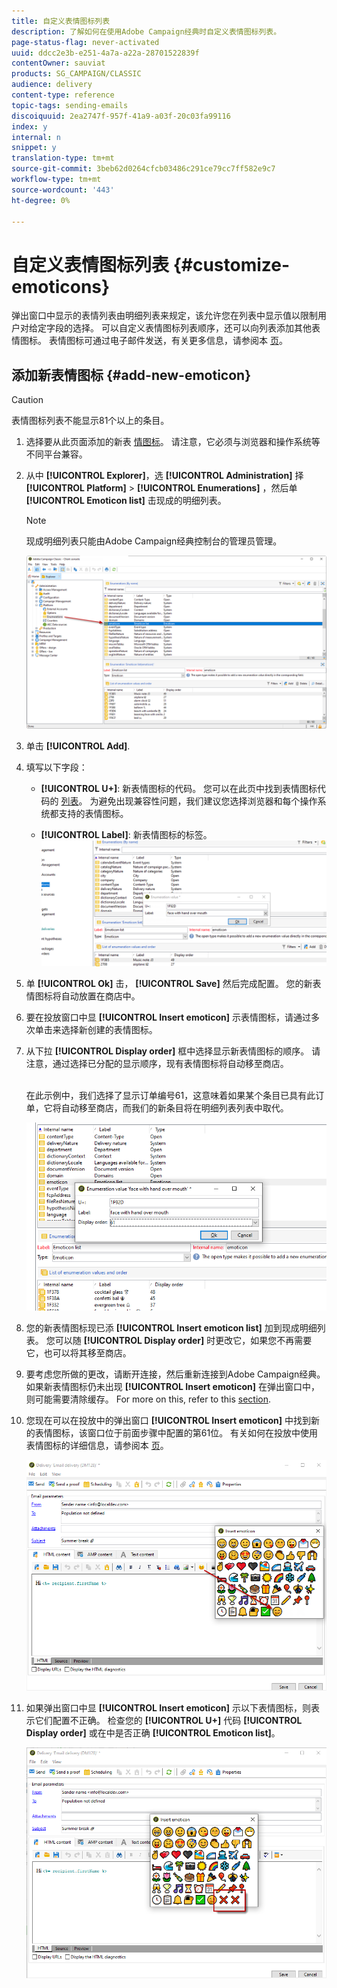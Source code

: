 ```yaml
---
title: 自定义表情图标列表
description: 了解如何在使用Adobe Campaign经典时自定义表情图标列表。
page-status-flag: never-activated
uuid: ddcc2e3b-e251-4a7a-a22a-28701522839f
contentOwner: sauviat
products: SG_CAMPAIGN/CLASSIC
audience: delivery
content-type: reference
topic-tags: sending-emails
discoiquuid: 2ea2747f-957f-41a9-a03f-20c03fa99116
index: y
internal: n
snippet: y
translation-type: tm+mt
source-git-commit: 3beb62d0264cfcb03486c291ce79cc7ff582e9c7
workflow-type: tm+mt
source-wordcount: '443'
ht-degree: 0%

---
```



# 自定义表情图标列表 {#customize-emoticons}

弹出窗口中显示的表情列表由明细列表来规定，该允许您在列表中显示值以限制用户对给定字段的选择。
可以自定义表情图标列表顺序，还可以向列表添加其他表情图标。
表情图标可通过电子邮件发送，有关更多信息，请参阅本 [页](../../delivery/using/defining-the-email-content.md#inserting-emoticons)。

## 添加新表情图标 {#add-new-emoticon}

>[!CAUTION]
>
>表情图标列表不能显示81个以上的条目。

1. 选择要从此页面添加的新表 [情图标](https://unicode.org/emoji/charts/full-emoji-list.html)。 请注意，它必须与浏览器和操作系统等不同平台兼容。

1. 从中 **[!UICONTROL Explorer]**，选 **[!UICONTROL Administration]** 择 **[!UICONTROL Platform]** > **[!UICONTROL Enumerations]** ，然后单 **[!UICONTROL Emoticon list]** 击现成的明细列表。

   >[!NOTE]
   >
   >现成明细列表只能由Adobe Campaign经典控制台的管理员管理。

   ![](assets/emoticon_1.png)

1. 单击 **[!UICONTROL Add]**.

1. 填写以下字段：

   * **[!UICONTROL U+]**: 新表情图标的代码。 您可以在此页中找到表情图标代码的 [列表](https://unicode.org/emoji/charts/full-emoji-list.html)。
为避免出现兼容性问题，我们建议您选择浏览器和每个操作系统都支持的表情图标。

   * **[!UICONTROL Label]**: 新表情图标的标签。
   ![](assets/emoticon_5.png)

1. 单 **[!UICONTROL Ok]** 击， **[!UICONTROL Save]** 然后完成配置。
您的新表情图标将自动放置在商店中。

1. 要在投放窗口中显 **[!UICONTROL Insert emoticon]** 示表情图标，请通过多次单击来选择新创建的表情图标。

1. 从下拉 **[!UICONTROL Display order]** 框中选择显示新表情图标的顺序。 请注意，通过选择已分配的显示顺序，现有表情图标将自动移至商店。

   <br>在此示例中，我们选择了显示订单编号61，这意味着如果某个条目已具有此订单，它将自动移至商店，而我们的新条目将在明细列表列表中取代。

   ![](assets/emoticon_2.png)

1. 您的新表情图标现已添 **[!UICONTROL Insert emoticon list]** 加到现成明细列表。 您可以随 **[!UICONTROL Display order]** 时更改它，如果您不再需要它，也可以将其移至商店。

1. 要考虑您所做的更改，请断开连接，然后重新连接到Adobe Campaign经典。 如果新表情图标仍未出现 **[!UICONTROL Insert emoticon]** 在弹出窗口中，则可能需要清除缓存。 For more on this, refer to this [section](../../platform/using/faq-campaign-config.md#perform-soft-cache-clear).

1. 您现在可以在投放中的弹出窗口 **[!UICONTROL Insert emoticon]** 中找到新的表情图标，该窗口位于前面步骤中配置的第61位。 有关如何在投放中使用表情图标的详细信息，请参阅本 [页](../../delivery/using/defining-the-email-content.md#inserting-emoticons)。

   ![](assets/emoticon_4.png)

1. 如果弹出窗口中显 **[!UICONTROL Insert emoticon]** 示以下表情图标，则表示它们配置不正确。 检查您的 **[!UICONTROL U+]** 代码 **[!UICONTROL Display order]** 或在中是否正确 **[!UICONTROL Emoticon list]**。

   ![](assets/emoticon_6.png)
